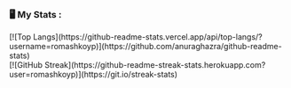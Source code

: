 ### :desktop_computer: My Stats :

<div>
  [![Top Langs](https://github-readme-stats.vercel.app/api/top-langs/?username=romashkoyp)](https://github.com/anuraghazra/github-readme-stats)
</div>

<div>
  [![GitHub Streak](https://github-readme-streak-stats.herokuapp.com?user=romashkoyp)](https://git.io/streak-stats)
</div>
